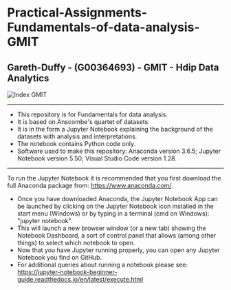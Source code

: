 # Practical-Assignments-Fundamentals-of-data-analysis-GMIT

## Gareth-Duffy - (G00364693) - GMIT - Hdip Data Analytics

<img src="https://image.ibb.co/gw4Gen/Index_GMIT.png" alt="Index GMIT" border="0" />

----------------------------------------------------------------------------------------------------------------------------------------
* This repository is for Fundamentals for data analysis.
* It is based on Anscombe's quartet of datasets.
* It is in the form a Jupyter Notebook explaining the background of the datasets with analysis and interpretations.
* The notebook contains Python code only.
* Software used to make this repository: Anaconda version 3.6.5; Jupyter Notebook version 5.50; Visual Studio Code version 1.28.
---------------------------------
To run the Jupyter Notebook it is recommended that you first download the full Anaconda package from: https://www.anaconda.com/.
* Once you have downloaded Anaconda, the Jupyter Notebook App can be launched by clicking on the Jupyter Notebook icon installed in the start menu (Windows) or by typing in a terminal (cmd on Windows): "jupyter notebook".
* This will launch a new browser window (or a new tab) showing the Notebook Dashboard, a sort of control panel that allows (among other things) to select which notebook to open.
* Now that you have Jupyter running properly, you can open any Jupyter Notebook you find on GitHub.
* For additional queries about running a notebook please see: https://jupyter-notebook-beginner-guide.readthedocs.io/en/latest/execute.html
